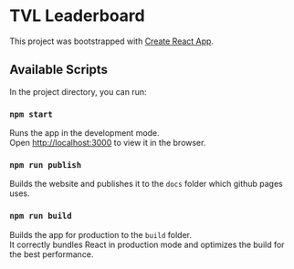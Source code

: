 # TVL Leaderboard

This project was bootstrapped with [Create React App](https://github.com/facebook/create-react-app).

## Available Scripts

In the project directory, you can run:

### `npm start`

Runs the app in the development mode.\
Open [http://localhost:3000](http://localhost:3000) to view it in the browser.

### `npm run publish`

Builds the website and publishes it to the `docs` folder which github pages uses.

### `npm run build`

Builds the app for production to the `build` folder.\
It correctly bundles React in production mode and optimizes the build for the best performance.

